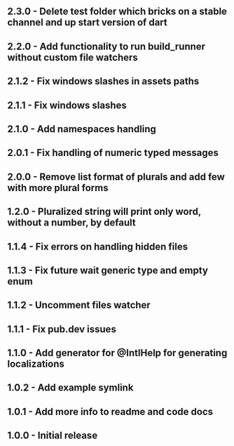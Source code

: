 ## 2.3.0 - Delete test folder which bricks on a stable channel and up start version of dart
## 2.2.0 - Add functionality to run build_runner without custom file watchers
## 2.1.2 - Fix windows slashes in assets paths
## 2.1.1 - Fix windows slashes
## 2.1.0 - Add namespaces handling
## 2.0.1 - Fix handling of numeric typed messages
## 2.0.0 - Remove list format of plurals and add few with more plural forms
## 1.2.0 - Pluralized string will print only word, without a number, by default
## 1.1.4 - Fix errors on handling hidden files
## 1.1.3 - Fix future wait generic type and empty enum
## 1.1.2 - Uncomment files watcher
## 1.1.1 - Fix pub.dev issues
## 1.1.0 - Add generator for @IntlHelp for generating localizations
## 1.0.2 - Add example symlink
## 1.0.1 - Add more info to readme and code docs
## 1.0.0 - Initial release
